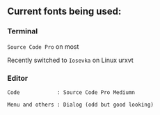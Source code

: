 ## Current fonts being used:

### Terminal

`Source Code Pro` on most

Recently switched to `Iosevka` on Linux urxvt

### Editor

`Code            : Source Code Pro Mediumn`

`Menu and others : Dialog (odd but good looking)`



